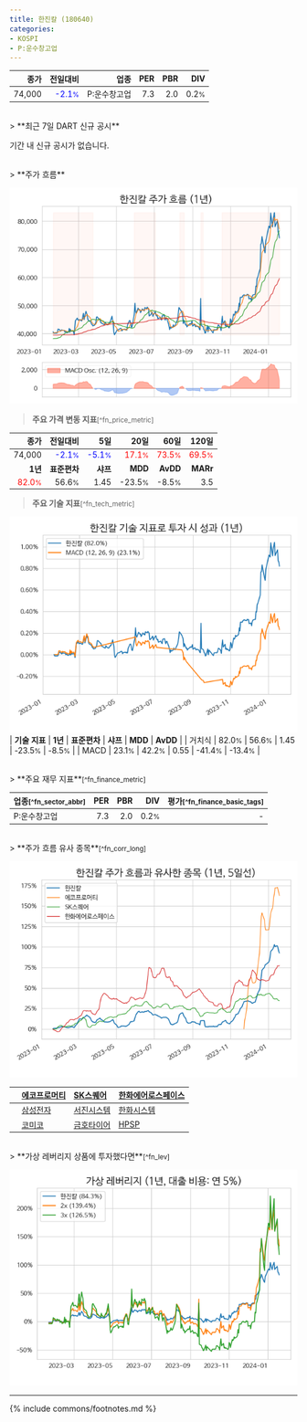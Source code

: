 ```yaml
---
title: 한진칼 (180640)
categories:
- KOSPI
- P:운수창고업
---
```

| **종가** | **전일대비** | **업종** | **PER** | **PBR** | **DIV** |
| -------: | -----------: | -------: | ------: | ------: | ------: |
| 74,000 | <span style="color: blue">-2.1<small>%</small></span> | P:운수창고업 | 7.3 | 2.0 | 0.2<small>%</small> |

<!-- more -->

<br>
> **최근 7일 DART 신규 공시**<a id="dart"></a>


기간 내 신규 공시가 없습니다.

<br>
> **주가 흐름**<a id="price"></a>

![180640](/stock/images/180640.png)

> **주요 가격 변동 지표**<small>[^fn_price_metric]</small>

| **종가** | **전일대비** | **5일** | **20일** | **60일** | **120일** |
| -------: | -----------: | ------: | -------: | -------: | --------: |
| 74,000 | <span style="color: blue">-2.1<small>%</small></span> | <span style="color: blue">-5.1<small>%</small></span> | <span style="color: red">17.1<small>%</small></span> | <span style="color: red">73.5<small>%</small></span> | <span style="color: red">69.5<small>%</small></span> |
| **1년** | **표준편차** | **샤프** | **MDD** | **AvDD** | **MARr** |
| <span style="color: red">82.0<small>%</small></span> | 56.6<small>%</small> | 1.45 | -23.5<small>%</small> | -8.5<small>%</small> | 3.5 |
> **주요 기술 지표**<small>[^fn_tech_metric]</small>

![180640](/stock/images/180640_tech.png)
| **기술 지표** | **1년** | **표준편차** | **샤프** | **MDD** | **AvDD** |
| 거치식 | 82.0<small>%</small> | 56.6<small>%</small> | 1.45 | -23.5<small>%</small> | -8.5<small>%</small> |
| MACD | 23.1<small>%</small> | 42.2<small>%</small> | 0.55 | -41.4<small>%</small> | -13.4<small>%</small> |

<br>
> **주요 재무 지표**<small>[^fn_finance_metric]</small>

| **업종**<small>[^fn_sector_abbr]</small> | **PER** | **PBR** | **DIV** | **평가**<small>[^fn_finance_basic_tags]</small> |
| :--------------------------------------- | ------: | ------: | ------: | ----------------------------------------------: |
| P:운수창고업 | 7.3 | 2.0 | 0.2<small>%</small> | - |

<br>
> **주가 흐름 유사 종목**<a id="corr"></a><small>[^fn_corr_long]</small>

![180640](/stock/images/180640_corr.png)

|    | [에코프로머티](/450080/) | [SK스퀘어](/402340/) | [한화에어로스페이스](/012450/) |
| :- | :------------------------------------- | :------------------------------------- | :--------------------------------------|
|    | [삼성전자](/005930/) | [서진시스템](/178320/) | [한화시스템](/272210/) |
|    | [코미코](/183300/) | [금호타이어](/073240/) | [HPSP](/403870/) |

<br>
> **가상 레버리지 상품에 투자했다면**<a id="2x"></a><small>[^fn_lev]</small>

![180640](/stock/images/180640_2x.png)

---
{% include commons/footnotes.md %}